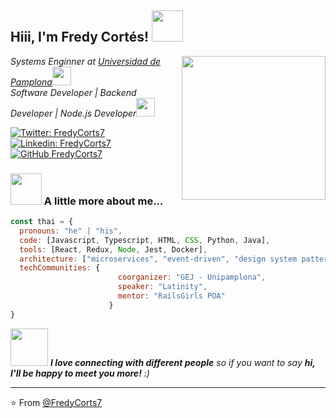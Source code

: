 <h2> Hiii, I'm Fredy Cortés! <img src="https://avatars1.githubusercontent.com/u/42518806?s=460&u=9cc4f1a50f4ef8af241134bc56bf6900995720fa&v=4" width="50"></h2>
<img align='right' src="https://avatars1.githubusercontent.com/u/42518806?s=460&u=9cc4f1a50f4ef8af241134bc56bf6900995720fa&v=4" width="230">
<p><em>Systems Enginner at <a href="http://www.unipamplona.edu.co/">Universidad de Pamplona</a><img src="https://media.giphy.com/media/fYSnHlufseco8Fh93Z/giphy.gif" width="30"></br>Software Developer | Backend Developer | Node.js Developer</a><img src="https://media.giphy.com/media/WUlplcMpOCEmTGBtBW/giphy.gif" width="30"> 
</em></p>

[![Twitter: FredyCorts7](https://img.shields.io/twitter/follow/FredyCorts7?style=social)](https://twitter.com/FredyCorts7)
[![Linkedin: FredyCorts7](https://img.shields.io/badge/-FredyCorts7-blue?style=flat-square&logo=Linkedin&logoColor=white&link=https://www.linkedin.com/in/FredyCorts7/)](https://www.linkedin.com/in/FredyCorts7/)
[![GitHub FredyCorts7](https://img.shields.io/github/followers/FredyCorts7?label=follow&style=social)](https://github.com/FredyCorts7)


### <img src="https://media.giphy.com/media/VgCDAzcKvsR6OM0uWg/giphy.gif" width="50"> A little more about me...  

```javascript
const thai = {
  pronouns: "he" | "his",
  code: [Javascript, Typescript, HTML, CSS, Python, Java],
  tools: [React, Redux, Node, Jest, Docker],
  architecture: ["microservices", "event-driven", "design system pattern"],
  techCommunities: {
                        coorganizer: "GEJ - Unipamplona",
                        speaker: "Latinity",
                        mentor: "RailsGirls POA"
                      }
}
```

<img src="https://media.giphy.com/media/LnQjpWaON8nhr21vNW/giphy.gif" width="60"> <em><b>I love connecting with different people</b> so if you want to say <b>hi, I'll be happy to meet you more!</b> :)</em>

---

⭐️ From [@FredyCorts7](https://github.com/FredyCorts7)
